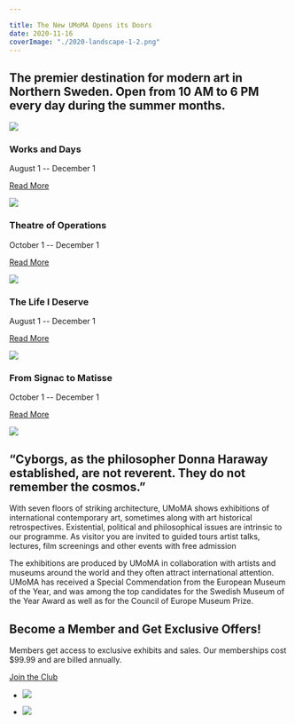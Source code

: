 ```yaml
---

title: The New UMoMA Opens its Doors
date: 2020-11-16
coverImage: "./2020-landscape-1-2.png"
---
```


## The premier destination for modern art in Northern Sweden. Open from 10 AM to 6 PM every day during the summer months.

![](./2020-three-quarters-1.png)

### Works and Days

August 1 -- December 1

[Read More](https://make.wordpress.org/core/2019/09/27/block-editor-theme-related-updates-in-wordpress-5-3/)

![](./2020-three-quarters-3.png)

### Theatre of Operations

October 1 -- December 1

[Read More](https://make.wordpress.org/core/2019/09/27/block-editor-theme-related-updates-in-wordpress-5-3/)

![](./2020-three-quarters-2.png)

### The Life I Deserve

August 1 -- December 1

[Read More](https://make.wordpress.org/core/2019/09/27/block-editor-theme-related-updates-in-wordpress-5-3/)

![](./2020-three-quarters-4.png)

### From Signac to Matisse

October 1 -- December 1

[Read More](https://make.wordpress.org/core/2019/09/27/block-editor-theme-related-updates-in-wordpress-5-3/)

![](./2020-landscape-2.png)

## “Cyborgs, as the philosopher Donna Haraway established, are not reverent. They do not remember the cosmos.”

With seven floors of striking architecture, UMoMA shows exhibitions of international contemporary art, sometimes along with art historical retrospectives. Existential, political and philosophical issues are intrinsic to our programme. As visitor you are invited to guided tours artist talks, lectures, film screenings and other events with free admission

The exhibitions are produced by UMoMA in collaboration with artists and museums around the world and they often attract international attention. UMoMA has received a Special Commendation from the European Museum of the Year, and was among the top candidates for the Swedish Museum of the Year Award as well as for the Council of Europe Museum Prize.

## Become a Member and Get Exclusive Offers!

Members get access to exclusive exhibits and sales. Our memberships cost $99.99 and are billed annually.

[Join the Club](https://make.wordpress.org/core/2019/09/27/block-editor-theme-related-updates-in-wordpress-5-3/)

- ![](2020-square-2.png)
    
- ![](2020-square-1.png)
